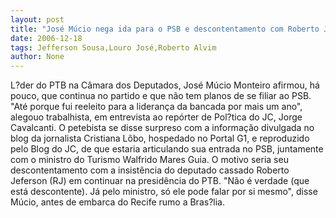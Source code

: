 ```yaml
---
layout: post
title: "José Múcio nega ida para o PSB e descontentamento com Roberto Jefferson"
date: 2006-12-18
tags: Jefferson Sousa,Louro José,Roberto Alvim
author: None
---
```


L?der do PTB na Câmara dos Deputados, José Múcio Monteiro afirmou, há pouco, que continua no partido e que não tem planos de se filiar ao PSB. 
\"Até porque fui reeleito para a liderança da bancada por mais um ano\", alegouo trabalhista, em entrevista ao repórter de Pol?tica do JC, Jorge Cavalcanti. 
O petebista se disse surpreso com a informação divulgada no blog da jornalista Cristiana Lôbo, hospedado no Portal G1, e reproduzido pelo Blog do JC, de que estaria articulando sua entrada no PSB, juntamente com o ministro do Turismo Walfrido Mares Guia.
O motivo seria seu descontentamento&nbsp;com a insistência do deputado cassado Roberto Jeferson (RJ) em continuar na presidência do PTB. 
\"Não é verdade (que está descontente). Já pelo ministro, só ele pode falar por si mesmo\", disse Múcio, antes de embarca do Recife rumo a Bras?lia.  